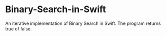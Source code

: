 # Binary-Search-in-Swift
An iterative implementation of Binary Search in Swift. The program returns true of false.
